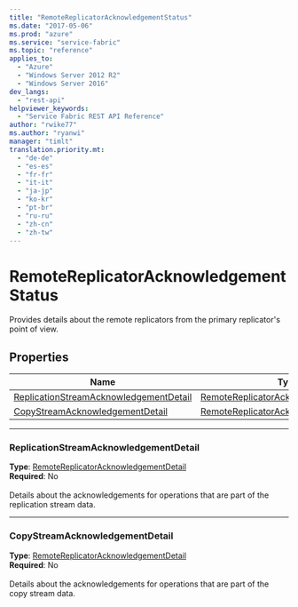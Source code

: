 ```yaml
---
title: "RemoteReplicatorAcknowledgementStatus"
ms.date: "2017-05-06"
ms.prod: "azure"
ms.service: "service-fabric"
ms.topic: "reference"
applies_to: 
  - "Azure"
  - "Windows Server 2012 R2"
  - "Windows Server 2016"
dev_langs: 
  - "rest-api"
helpviewer_keywords: 
  - "Service Fabric REST API Reference"
author: "rwike77"
ms.author: "ryanwi"
manager: "timlt"
translation.priority.mt: 
  - "de-de"
  - "es-es"
  - "fr-fr"
  - "it-it"
  - "ja-jp"
  - "ko-kr"
  - "pt-br"
  - "ru-ru"
  - "zh-cn"
  - "zh-tw"
---
```

# RemoteReplicatorAcknowledgementStatus

Provides details about the remote replicators from the primary replicator's point of view.

## Properties
| Name | Type | Required |
| --- | --- | --- |
| [ReplicationStreamAcknowledgementDetail](#replicationstreamacknowledgementdetail) | [RemoteReplicatorAcknowledgementDetail](sfclient-model-remotereplicatoracknowledgementdetail.md) | No |
| [CopyStreamAcknowledgementDetail](#copystreamacknowledgementdetail) | [RemoteReplicatorAcknowledgementDetail](sfclient-model-remotereplicatoracknowledgementdetail.md) | No |

____
### ReplicationStreamAcknowledgementDetail
__Type__: [RemoteReplicatorAcknowledgementDetail](sfclient-model-remotereplicatoracknowledgementdetail.md) <br/>
__Required__: No<br/>
<br/>
Details about the acknowledgements for operations that are part of the replication stream data.

____
### CopyStreamAcknowledgementDetail
__Type__: [RemoteReplicatorAcknowledgementDetail](sfclient-model-remotereplicatoracknowledgementdetail.md) <br/>
__Required__: No<br/>
<br/>
Details about the acknowledgements for operations that are part of the copy stream data.
